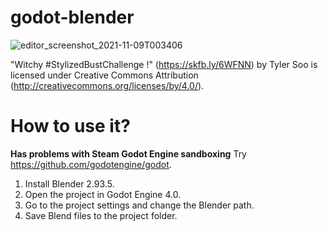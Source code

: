 # godot-blender

![editor_screenshot_2021-11-09T003406](https://user-images.githubusercontent.com/32321/140889856-720ed3bc-2a18-4ae1-94b9-aa82f407b907.png)


"Witchy #StylizedBustChallenge !" (https://skfb.ly/6WFNN) by Tyler Soo is licensed under Creative Commons Attribution (http://creativecommons.org/licenses/by/4.0/).

# How to use it?

**Has problems with Steam Godot Engine sandboxing** Try https://github.com/godotengine/godot.

1. Install Blender 2.93.5.
2. Open the project in Godot Engine 4.0.
3. Go to the project settings and change the Blender path.
4. Save Blend files to the project folder.

